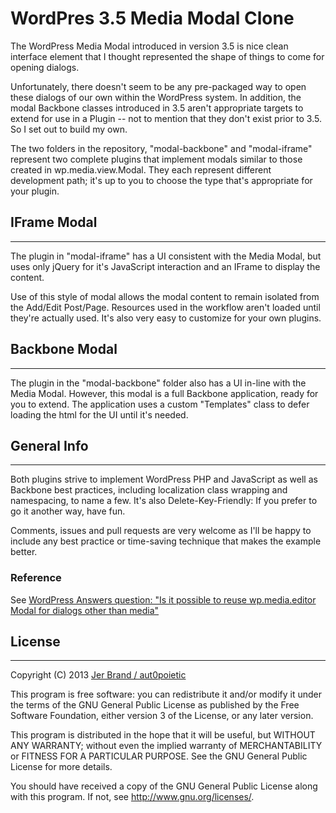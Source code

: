 WordPres 3.5 Media Modal Clone
======================

The WordPress Media Modal introduced in version 3.5 is nice clean interface element that I thought
represented the shape of things to come for opening dialogs.

Unfortunately, there doesn't seem to be any pre-packaged way to open these dialogs of our own within the WordPress
system. In addition, the modal Backbone classes introduced in 3.5 aren't appropriate targets to extend for use
in a Plugin -- not to mention that they don't exist prior to 3.5. So I set out to build my own.

The two folders in the repository, "modal-backbone" and "modal-iframe" represent two complete plugins that
implement modals similar to those created in wp.media.view.Modal. They each represent different development path;
it's up to you to choose the type that's appropriate for your plugin.

## IFrame Modal ##
______________________

The plugin in "modal-iframe" has a UI consistent with the Media Modal, but uses only jQuery for it's JavaScript
interaction and an IFrame to display the content.

Use of this style of modal allows the modal content to remain isolated from the Add/Edit Post/Page. Resources used
in the workflow aren't loaded until they're actually used. It's also very easy to customize for your own plugins.

## Backbone Modal ##
______________________
The plugin in the "modal-backbone" folder also has a UI in-line with the Media Modal. However, this modal is a full
Backbone application, ready for you to extend.  The application uses a custom "Templates" class to defer loading the
html for the UI until it's needed.

## General Info ##
______________________

Both plugins strive to implement WordPress PHP and JavaScript as well as Backbone best practices, including localization
class wrapping and namespacing, to name a few. It's also Delete-Key-Friendly: If you prefer to go it another way, have fun.

Comments, issues and pull requests are very welcome as I'll be happy to include any best practice or time-saving technique
that makes the example better.

### Reference ###

See [WordPress Answers question: "Is it possible to reuse wp.media.editor Modal for dialogs other than media" ](http://wordpress.stackexchange.com/questions/85442/)

## License ##
______________________

Copyright (C) 2013  [Jer Brand / aut0poietic](http://irresponsibleart.com)

This program is free software: you can redistribute it and/or modify
it under the terms of the GNU General Public License as published by
the Free Software Foundation, either version 3 of the License, or
any later version.

This program is distributed in the hope that it will be useful,
but WITHOUT ANY WARRANTY; without even the implied warranty of
MERCHANTABILITY or FITNESS FOR A PARTICULAR PURPOSE.  See the
GNU General Public License for more details.

You should have received a copy of the GNU General Public License
along with this program.  If not, see <http://www.gnu.org/licenses/>.

